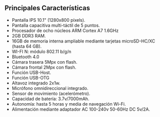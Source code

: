 ﻿## Principales Características

* Pantalla IPS 10.1" (1280x800 píxels).
* Pantalla capacitiva multi-táctil de 5 puntos.
* Procesador de ocho núcleos ARM Cortex A7 1.6GHz 
* 2GB DDR3 RAM.
* 16GB de memoria interna ampliable mediante tarjetas microSD-HC/XC (hasta 64 GB).
* WI-FI N: módulo 802.11 b/g/n
* Bluetooth 4.0
* Cámara trasera 5Mpx con flash.
* Cámara frontal 2Mpx con flash.
* Función USB-Host.
* Función USB-OTG
* Altavoz integrado 2x1w.
* Micrófono omnidireccional integrado.
* Sensor de movimiento (acelerómetro).
* Capacidad de batería: 3.7v/7000mAh.
* Autonomía: hasta 5 horas y media de navegación Wi-Fi.
* Alimentación mediante adaptador AC 100-240v 50-60Hz DC 5v/2A.

